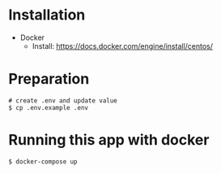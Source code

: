 # Installation
- Docker
    - Install: https://docs.docker.com/engine/install/centos/

# Preparation
```
# create .env and update value
$ cp .env.example .env
```

# Running this app with docker
```
$ docker-compose up
```
